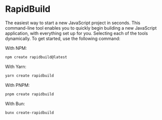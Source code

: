 # RapidBuild

The easiest way to start a new JavaScript project in seconds. This command-line tool enables you to quickly begin building a new JavaScript application, with everything set up for you. Selecting each of the tools dynamically. To get started, use the following command:

With NPM:

```bash
npm create rapidbuild@latest
```

With Yarn:

```bash
yarn create rapidbuild
```

With PNPM:

```bash
pnpm create rapidbuild
```

With Bun:

```bash
bunx create-rapidbuild
```
